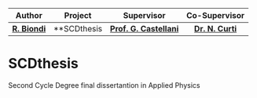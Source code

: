 | **Author**  | **Project** |  **Supervisor** | **Co-Supervisor** |
|:------------:|:-----------:|:-----------------:|:-----------:|
| [**R. Biondi**](https://github.com/RiccardoBiondi) | **SCDthesis| [**Prof. G. Castellani**](https://www.unibo.it/sitoweb/gastone.castellani) |[**Dr. N. Curti**](https://github.com/Nico-Curti) |

# SCDthesis
Second Cycle Degree final dissertantion in Applied Physics
